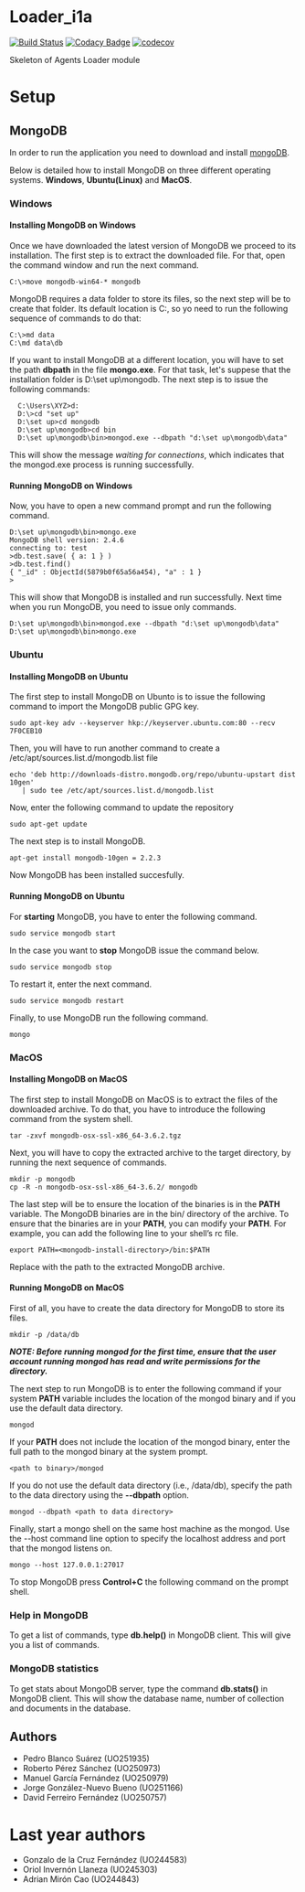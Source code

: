 # Loader_i1a

[![Build Status](https://travis-ci.org/Arquisoft/Loader_i1a.svg?branch=master)](https://travis-ci.org/Arquisoft/Loader_i1a)
[![Codacy Badge](https://api.codacy.com/project/badge/Grade/d2f21516131c4cb2b1c1b5bd48eb60a4)](https://www.codacy.com/app/jelabra/Loader_i1a?utm_source=github.com&amp;utm_medium=referral&amp;utm_content=Arquisoft/Loader_i1a&amp;utm_campaign=Badge_Grade)
[![codecov](https://codecov.io/gh/Arquisoft/Loader_i1a/branch/master/graph/badge.svg)](https://codecov.io/gh/Arquisoft/Loader_i1a)

Skeleton of Agents Loader module

# Setup

## MongoDB
In order to run the application you need to download and install [mongoDB](https://www.mongodb.com/dr/fastdl.mongodb.org/win32/mongodb-win32-x86_64-2008plus-ssl-3.4.2-signed.msi/download).

Below is detailed how to install MongoDB on three different operating systems. **Windows**, **Ubuntu(Linux)** and **MacOS**.

### Windows
#### Installing MongoDB on Windows
Once we have downloaded the latest version of MongoDB we proceed to its installation. The first step is to extract the downloaded file. For that, open the command window and run the next command.
```
C:\>move mongodb-win64-* mongodb
```
MongoDB requires a data folder to store its files, so the next step will be to create that folder. Its default location is C:, so yo need to run the following sequence of commands to do that:
```
C:\>md data
C:\md data\db
```
If you want to install MongoDB at a different location, you will have to set the path **dbpath** in the file **mongo.exe**. For that task, let's suppese that the installation folder is D:\set up\mongodb. The next step is to issue the following commands:
```
  C:\Users\XYZ>d:
  D:\>cd "set up"
  D:\set up>cd mongodb
  D:\set up\mongodb>cd bin
  D:\set up\mongodb\bin>mongod.exe --dbpath "d:\set up\mongodb\data" 
```
This will show the message *waiting for connections*, which indicates that the mongod.exe process is running successfully.

#### Running MongoDB on Windows
Now, you have to open a new command prompt and run the following command.
```
D:\set up\mongodb\bin>mongo.exe
MongoDB shell version: 2.4.6
connecting to: test
>db.test.save( { a: 1 } )
>db.test.find()
{ "_id" : ObjectId(5879b0f65a56a454), "a" : 1 }
>
```
This will show that MongoDB is installed and run successfully. Next time when you run MongoDB, you need to issue only commands.

```
D:\set up\mongodb\bin>mongod.exe --dbpath "d:\set up\mongodb\data"
D:\set up\mongodb\bin>mongo.exe
```

### Ubuntu
#### Installing MongoDB on Ubuntu
The first step to install MongoDB on Ubunto is to issue the following command to import the MongoDB public GPG key.
```
sudo apt-key adv --keyserver hkp://keyserver.ubuntu.com:80 --recv 7F0CEB10
```
Then, you will have to run another command to create a /etc/apt/sources.list.d/mongodb.list file
```
echo 'deb http://downloads-distro.mongodb.org/repo/ubuntu-upstart dist 10gen' 
   | sudo tee /etc/apt/sources.list.d/mongodb.list
```
Now, enter the following command to update the repository
```
sudo apt-get update
```
The next step is to install MongoDB.
```
apt-get install mongodb-10gen = 2.2.3
```
Now MongoDB has been installed succesfully.

#### Running MongoDB on Ubuntu
For **starting** MongoDB, you have to enter the following command.
```
sudo service mongodb start
```
In the case you want to **stop** MongoDB issue the command below.
```
sudo service mongodb stop
```
To restart it, enter the next command.
```
sudo service mongodb restart
```
Finally, to use MongoDB run the following command.
```
mongo
```

### MacOS
#### Installing MongoDB on MacOS
The first step to install MongoDB on MacOS is to extract the files of the downloaded archive. To do that, you have to introduce the following command from the system shell.
```
tar -zxvf mongodb-osx-ssl-x86_64-3.6.2.tgz
```
Next, you will have to copy the extracted archive to the target directory, by running the next sequence of commands.
```
mkdir -p mongodb
cp -R -n mongodb-osx-ssl-x86_64-3.6.2/ mongodb
```
The last step will be to ensure the location of the binaries is in the **PATH** variable. The MongoDB binaries are in the bin/ directory of the archive. To ensure that the binaries are in your **PATH**, you can modify your **PATH**.
For example, you can add the following line to your shell’s rc file.
```
export PATH=<mongodb-install-directory>/bin:$PATH
```
Replace **<mongodb-install-directory>** with the path to the extracted MongoDB archive.

#### Running MongoDB on MacOS
First of all, you have to create the data directory for MongoDB to store its files.
```
mkdir -p /data/db
```
**_NOTE: Before running mongod for the first time, ensure that the user account running mongod has read and write permissions for the directory._**

The next step to run MongoDB is to enter the following command if your system **PATH** variable includes the location of the mongod binary and if you use the default data directory.
```
mongod
```
If your **PATH** does not include the location of the mongod binary, enter the full path to the mongod binary at the system prompt.
```
<path to binary>/mongod
```
If you do not use the default data directory (i.e., /data/db), specify the path to the data directory using the **--dbpath** option.
```
mongod --dbpath <path to data directory>
```
Finally, start a mongo shell on the same host machine as the mongod. Use the --host command line option to specify the localhost address and port that the mongod listens on.
```
mongo --host 127.0.0.1:27017
```
To stop MongoDB press **Control+C** the following command on the prompt shell.

### Help in MongoDB
To get a list of commands, type **db.help()** in MongoDB client. This will give you a list of commands.

### MongoDB statistics
To get stats about MongoDB server, type the command **db.stats()** in MongoDB client. This will show the database name, number of collection and documents in the database.

## Authors

* Pedro Blanco Suárez (UO251935)
* Roberto Pérez Sánchez (UO250973)
* Manuel García Fernández (UO250979)
* Jorge González-Nuevo Bueno (UO251166)
* David Ferreiro Fernández (UO250757)

# Last year authors

* Gonzalo de la Cruz Fernández (UO244583)
* Oriol Invernón Llaneza (UO245303)
* Adrian Mirón Cao (UO244843)
